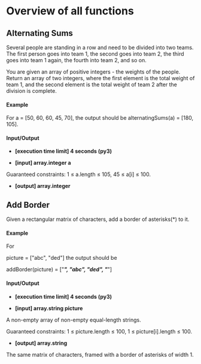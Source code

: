 # Overview of all functions 

## Alternating Sums

Several people are standing in a row and need to be divided into two teams. The first person goes into team 1, the second goes into team 2, the third goes into team 1 again, the fourth into team 2, and so on.

You are given an array of positive integers - the weights of the people. Return an array of two integers, where the first element is the total weight of team 1, and the second element is the total weight of team 2 after the division is complete.

#### Example

For a = [50, 60, 60, 45, 70], the output should be
alternatingSums(a) = [180, 105].

#### Input/Output

* **[execution time limit] 4 seconds (py3)**

* **[input] array.integer a**

Guaranteed constraints:
1 ≤ a.length ≤ 105,
45 ≤ a[i] ≤ 100.

* **[output] array.integer**

## Add Border

Given a rectangular matrix of characters, add a border of asterisks(*) to it.

#### Example

For

picture = ["abc",
           "ded"]
the output should be

addBorder(picture) = ["*****",
                      "*abc*",
                      "*ded*",
                      "*****"]
#### Input/Output

* **[execution time limit] 4 seconds (py3)**

* **[input] array.string picture**

A non-empty array of non-empty equal-length strings.

Guaranteed constraints:
1 ≤ picture.length ≤ 100,
1 ≤ picture[i].length ≤ 100.

* **[output] array.string**

The same matrix of characters, framed with a border of asterisks of width 1.